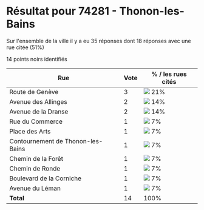 # Résultat pour 74281 - Thonon-les-Bains

Sur l'ensemble de la ville il y a eu 35 réponses dont 18 réponses avec une rue citée (51%)

14 points noirs identifiés

| Rue | Vote | % / les rues cités|
|-----|------|-------------------|
| Route de Genève | 3 | <img src="../../img/bar_21.gif" />&nbsp;21%|
| Avenue des Allinges | 2 | <img src="../../img/bar_14.gif" />&nbsp;14%|
| Avenue de la Dranse | 2 | <img src="../../img/bar_14.gif" />&nbsp;14%|
| Rue du Commerce | 1 | <img src="../../img/bar_7.gif" />&nbsp;7%|
| Place des Arts | 1 | <img src="../../img/bar_7.gif" />&nbsp;7%|
| Contournement de Thonon-les-Bains | 1 | <img src="../../img/bar_7.gif" />&nbsp;7%|
| Chemin de la Forêt | 1 | <img src="../../img/bar_7.gif" />&nbsp;7%|
| Chemin de Ronde | 1 | <img src="../../img/bar_7.gif" />&nbsp;7%|
| Boulevard de la Corniche | 1 | <img src="../../img/bar_7.gif" />&nbsp;7%|
| Avenue du Léman | 1 | <img src="../../img/bar_7.gif" />&nbsp;7%|
| **Total** | 14 | 100%|
